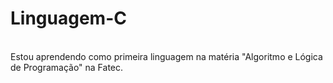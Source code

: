 # Linguagem-C
<br>
Estou aprendendo como primeira linguagem na matéria "Algoritmo e Lógica de Programação" na Fatec.
